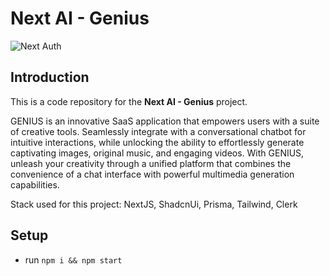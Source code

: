 # Next AI - Genius

![Next Auth](https://piotr.rzadkowolski.dev/assets/proj23.webp)

## Introduction
This is a code repository for the **Next AI - Genius** project. 

GENIUS is an innovative SaaS application that empowers users with a suite of creative tools. Seamlessly integrate with a conversational chatbot for intuitive interactions, while unlocking the ability to effortlessly generate captivating images, original music, and engaging videos. With GENIUS, unleash your creativity through a unified platform that combines the convenience of a chat interface with powerful multimedia generation capabilities.

Stack used for this project: NextJS, ShadcnUi, Prisma, Tailwind, Clerk

## Setup
- run ```npm i && npm start```
